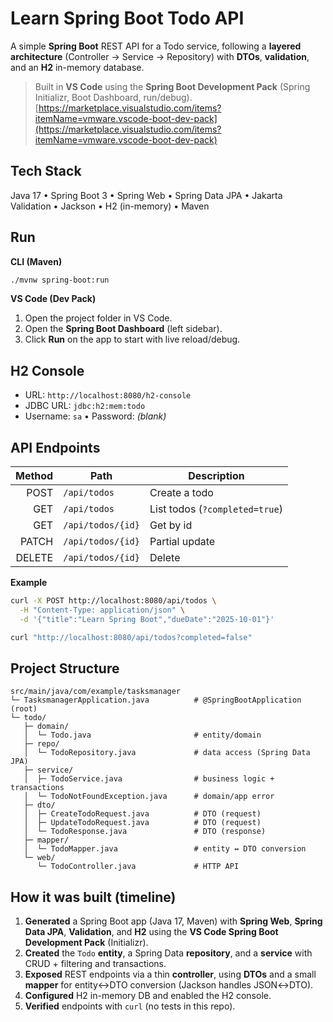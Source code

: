 # Learn Spring Boot Todo API

A simple **Spring Boot** REST API for a Todo service, following a **layered architecture** (Controller → Service → Repository) with **DTOs**, **validation**, and an **H2** in-memory database.

> Built in **VS Code** using the **Spring Boot Development Pack** (Spring Initializr, Boot Dashboard, run/debug).
> [https://marketplace.visualstudio.com/items?itemName=vmware.vscode-boot-dev-pack](https://marketplace.visualstudio.com/items?itemName=vmware.vscode-boot-dev-pack)

## Tech Stack

Java 17 • Spring Boot 3 • Spring Web • Spring Data JPA • Jakarta Validation • Jackson • H2 (in-memory) • Maven

## Run

**CLI (Maven)**

```bash
./mvnw spring-boot:run
```

**VS Code (Dev Pack)**

1. Open the project folder in VS Code.
2. Open the **Spring Boot Dashboard** (left sidebar).
3. Click **Run** on the app to start with live reload/debug.

## H2 Console

* URL: `http://localhost:8080/h2-console`
* JDBC URL: `jdbc:h2:mem:todo`
* Username: `sa` • Password: *(blank)*

## API Endpoints

| Method | Path              | Description                    |
| -----: | ----------------- | ------------------------------ |
|   POST | `/api/todos`      | Create a todo                  |
|    GET | `/api/todos`      | List todos (`?completed=true`) |
|    GET | `/api/todos/{id}` | Get by id                      |
|  PATCH | `/api/todos/{id}` | Partial update                 |
| DELETE | `/api/todos/{id}` | Delete                         |

**Example**

```bash
curl -X POST http://localhost:8080/api/todos \
  -H "Content-Type: application/json" \
  -d '{"title":"Learn Spring Boot","dueDate":"2025-10-01"}'

curl "http://localhost:8080/api/todos?completed=false"
```

## Project Structure

```
src/main/java/com/example/tasksmanager
└─ TasksmanagerApplication.java          # @SpringBootApplication (root)
└─ todo/
   ├─ domain/
   │  └─ Todo.java                       # entity/domain
   ├─ repo/
   │  └─ TodoRepository.java             # data access (Spring Data JPA)
   ├─ service/
   │  ├─ TodoService.java                # business logic + transactions
   │  └─ TodoNotFoundException.java      # domain/app error
   ├─ dto/
   │  ├─ CreateTodoRequest.java          # DTO (request)
   │  ├─ UpdateTodoRequest.java          # DTO (request)
   │  └─ TodoResponse.java               # DTO (response)
   ├─ mapper/
   │  └─ TodoMapper.java                 # entity ↔ DTO conversion
   └─ web/
      └─ TodoController.java             # HTTP API
```

## How it was built (timeline)

1. **Generated** a Spring Boot app (Java 17, Maven) with **Spring Web**, **Spring Data JPA**, **Validation**, and **H2** using the **VS Code Spring Boot Development Pack** (Initializr).
2. **Created** the `Todo` **entity**, a Spring Data **repository**, and a **service** with CRUD + filtering and transactions.
3. **Exposed** REST endpoints via a thin **controller**, using **DTOs** and a small **mapper** for entity↔DTO conversion (Jackson handles JSON↔DTO).
4. **Configured** H2 in-memory DB and enabled the H2 console.
5. **Verified** endpoints with `curl` (no tests in this repo).
